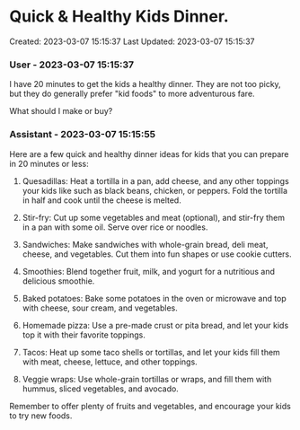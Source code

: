 # Quick & Healthy Kids Dinner.

Created: 2023-03-07 15:15:37
Last Updated: 2023-03-07 15:15:37

### User - 2023-03-07 15:15:37

I have 20 minutes to get the kids a healthy dinner. They are not too picky, but they do generally prefer "kid foods" to more adventurous fare. 

What should I make or buy?

### Assistant - 2023-03-07 15:15:55

Here are a few quick and healthy dinner ideas for kids that you can prepare in 20 minutes or less:

1. Quesadillas: Heat a tortilla in a pan, add cheese, and any other toppings your kids like such as black beans, chicken, or peppers. Fold the tortilla in half and cook until the cheese is melted.

2. Stir-fry: Cut up some vegetables and meat (optional), and stir-fry them in a pan with some oil. Serve over rice or noodles.

3. Sandwiches: Make sandwiches with whole-grain bread, deli meat, cheese, and vegetables. Cut them into fun shapes or use cookie cutters.

4. Smoothies: Blend together fruit, milk, and yogurt for a nutritious and delicious smoothie.

5. Baked potatoes: Bake some potatoes in the oven or microwave and top with cheese, sour cream, and vegetables.

6. Homemade pizza: Use a pre-made crust or pita bread, and let your kids top it with their favorite toppings.

7. Tacos: Heat up some taco shells or tortillas, and let your kids fill them with meat, cheese, lettuce, and other toppings.

8. Veggie wraps: Use whole-grain tortillas or wraps, and fill them with hummus, sliced vegetables, and avocado.

Remember to offer plenty of fruits and vegetables, and encourage your kids to try new foods.

